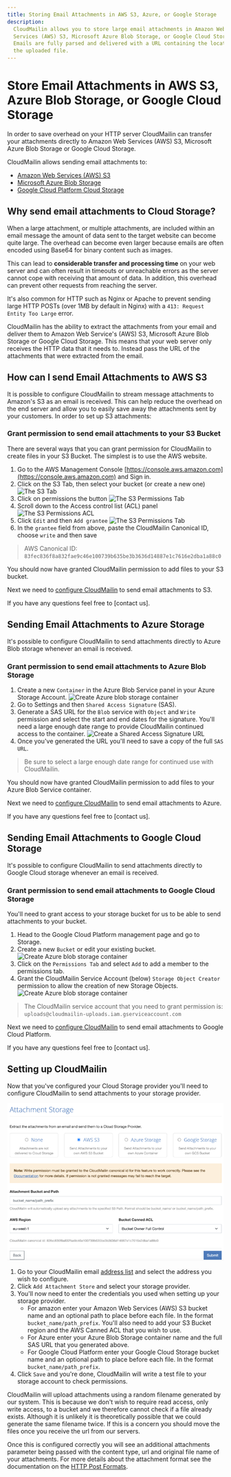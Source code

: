 ```yaml
---
title: Storing Email Attachments in AWS S3, Azure, or Google Storage
description:
  CloudMailin allows you to store large email attachments in Amazon Web
  Services (AWS) S3, Microsoft Azure Blob Storage, or Google Cloud Storage.
  Emails are fully parsed and delivered with a URL containing the location of
  the uploaded file.
---
```


# Store Email Attachments in AWS S3, Azure Blob Storage, or Google Cloud Storage

In order to save overhead on your HTTP server CloudMailin can transfer your
attachments directly to Amazon Web Services (AWS) S3, Microsoft Azure Blob
Storage or Google Cloud Storage.

CloudMailin allows sending email attachments to:

* [Amazon Web Services (AWS) S3]
* [Microsoft Azure Blob Storage]
* [Google Cloud Platform Cloud Storage]

## Why send email attachments to Cloud Storage?

When a large attachment, or multiple attachments, are included within an email
message the amount of data sent to the target website can become quite large.
The overhead can become even larger because emails are often encoded using
Base64 for binary content such as images.

This can lead to **considerable transfer and processing time** on your web
server and can often result in timeouts or unreachable errors as the server
cannot cope with receiving that amount of data. In addition, this overhead can
prevent other requests from reaching the server.

It's also common for HTTP such as Nginx or Apache to prevent sending large HTTP
POSTs (over 1MB by default in Nginx) with a `413: Request Entity Too Large`
error.

CloudMailin has the ability to extract the attachments from your email and
deliver them to Amazon Web Service's (AWS) S3, Microsoft Azure Blob Storage or
Google Cloud Storage. This means that your web server only receives the HTTP
data that it needs to. Instead pass the URL of the attachments that were
extracted from the email.

## How can I send Email Attachments to AWS S3

It is possible to configure CloudMailin to stream message attachments to
Amazon's S3 as an email is received. This can help reduce the overhead on the
end server and allow you to easily save away the attachments sent by your
customers. In order to set up S3 attachments:

### Grant permission to send email attachments to your S3 Bucket

There are several ways that you can grant permission for CloudMailin to create
files in your S3 Bucket. The simplest is to use the AWS website.

1. Go to the AWS Management Console
   [https://console.aws.amazon.com](https://console.aws.amazon.com) and Sign in.
2. Click on the S3 Tab, then select your bucket (or create a new one)
    ![The S3 Tab](/content/assets/images/s3/list-aws-services-s3.png)
3. Click on permissions the button
    ![The S3 Permissions Tab](/content/assets/images/s3/permissions-tab.png)
4. Scroll down to the Access control list (ACL) panel
    ![The S3 Permissions ACL](/content/assets/images/s3/s3-permissions-acl.png)
5. Click `Edit` and then `Add grantee`
    ![The S3 Permissions
    Tab](/content/assets/images/s3/add-canonical-id.png)
6. In the `grantee` field from above, paste the CloudMailin Canonical ID,
    choose `write` and then save

> AWS Canonical ID: `83fec836f8a832fae9c46e100739b635be3b3636d14887e1c7616e2dba1a88c0`

You should now have granted CloudMailin permission to add files to your S3
bucket.

Next we need to [configure CloudMailin] to send email attachments to S3.

If you have any questions feel free to [contact us].

## Sending Email Attachments to Azure Storage

It's possible to configure CloudMailin to send attachments directly to Azure
Blob storage whenever an email is received.

### Grant permission to send email attachments to Azure Blob Storage

1. Create a new `Container` in the Azure Blob Service panel in your Azure
   Storage Account.
   ![Create Azure blob storage container](/content/assets/images/azure-blob-storage/create_storage_container.png)
2. Go to Settings and then `Shared Access Signature` (SAS).
3. Generate a SAS URL for the `Blob` service with `Object` and `Write`
   permission and select the start and end dates for the signature. You'll need
   a large enough date range to provide CloudMailin continued access to the
   container.
   ![Create a Shared Access Signature URL](/content/assets/images/azure-blob-storage/create_sas_url.png)
4. Once you've generated the URL you'll need to save a copy of the full
   `SAS URL`.

> Be sure to select a large enough date range for continued use with
> CloudMailin.

You should now have granted CloudMailin permission to add files to your Azure
Blob Service container.

Next we need to [configure CloudMailin] to send email attachments to Azure.

If you have any questions feel free to [contact us].

## Sending Email Attachments to Google Cloud Storage

It's possible to configure CloudMailin to send attachments directly to Google
Cloud storage whenever an email is received.

### Grant permission to send email attachments to Google Cloud Storage

You'll need to grant access to your storage bucket for us to be able to send
attachments to your bucket.

1. Head to the Google Cloud Platform management page and go to Storage.
2. Create a new `Bucket` or edit your existing bucket.
   ![Create Azure blob storage container](/content/assets/images/google-cloud-storage/create_google_cloud_storage.png)
3. Click on the `Permissions Tab` and select `Add` to add a member to the
   permissions tab.
4. Grant the CloudMailin Service Account (below) `Storage Object Creator` permission to
   allow the creation of new Storage Objects.
   ![Create Azure blob storage container](/content/assets/images/google-cloud-storage/add_upload_permission.png)

> The CloudMailin service account that you need to grant permission is:
> `uploads@cloudmailin-uploads.iam.gserviceaccount.com`

Next we need to [configure CloudMailin] to send email attachments to Google
Cloud Platform.

If you have any questions feel free to [contact us].

## Setting up CloudMailin

Now that you've configured your Cloud Storage provider you'll need to configure CloudMailin to send attachments to your storage provider.

![CloudMailin configuration showing ](/content/assets/images/email-attachment-s3-storage-cloudmailin-config.png)

1. Go to your CloudMailin email [address list] and select the address you wish
   to configure.
2. Click `Add Attachment Store` and select your storage provider.
3. You'll now need to enter the credentials you used when setting up your
   storage provider.
   * For amazon enter your Amazon Web Services (AWS) S3 bucket name and an
     optional path to place before each file. In the format
     `bucket_name/path_prefix`. You'll also need to add your S3 Bucket region
     and the AWS Canned ACL that you wish to use.
   * For Azure enter your Azure Blob Storage container name and the full SAS URL
     that you generated above.
   * For Google Cloud Platform enter your Google Cloud Storage bucket name and
     an optional path to place before each file. In the format
     `bucket_name/path_prefix`.
4. Click `Save` and you're done, CloudMailin will write a test file to your
   storage account to check permissions.

CloudMailin will upload attachments using a random filename generated by our
system. This is because we don't wish to require read access, only write access,
to a bucket and we therefore cannot check if a file already exists. Although it
is unlikely it is theoretically possible that we could generate the same
filename twice. If this is a concern you should move the files once you receive
the url from our servers.

Once this is configured correctly you will see an additional attachments
parameter being passed with the content type, url and original file name of your
attachments. For more details about the attachment format see the documentation
on the [HTTP Post Formats](/http_post_formats/).

[Amazon Web Services (AWS) S3]: #how-can-i-send-email-attachments-to-aws-s3
[Microsoft Azure Blob Storage]: #sending-email-attachments-to-azure-storage
[Google Cloud Platform Cloud Storage]: #sending-email-attachments-to-google-cloud-storage
[address list]: https://www.cloudmailin.com/addresses
[Configure CloudMailin]: #setting-up-cloudmailin
